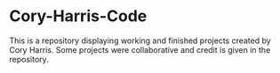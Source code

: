 # Cory-Harris-Code
This is a repository displaying working and finished projects created by Cory Harris. Some projects were collaborative and credit is given in the repository.

